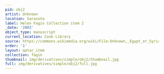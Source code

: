 ```yaml
---
pid: obj2
artist: Unknown
location: Sarasota
label: Helen Fagin Collection item 2
_date: '2003'
object_type: manuscript
current_location: Cook Library
source: https://commons.wikimedia.org/wiki/File:Unknown,_Egypt_or_Syria,_14th_Century_-_Sulwan_Al-Muta%27a_-_Google_Art_Project.jpg
order: '1'
layout: qatar_item
collection: fagin
thumbnail: img/derivatives/simple/obj2/thumbnail.jpg
full: img/derivatives/simple/obj2/full.jpg
---
```

